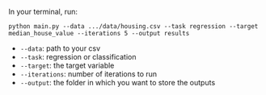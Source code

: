 In your terminal, run:

```python main.py --data .../data/housing.csv --task regression --target median_house_value --iterations 5 --output results```

- `--data`: path to your csv
- `--task`: regression or classification
- `--target`: the target variable
- `--iterations`: number of iterations to run
- `--output`: the folder in which you want to store the outputs
